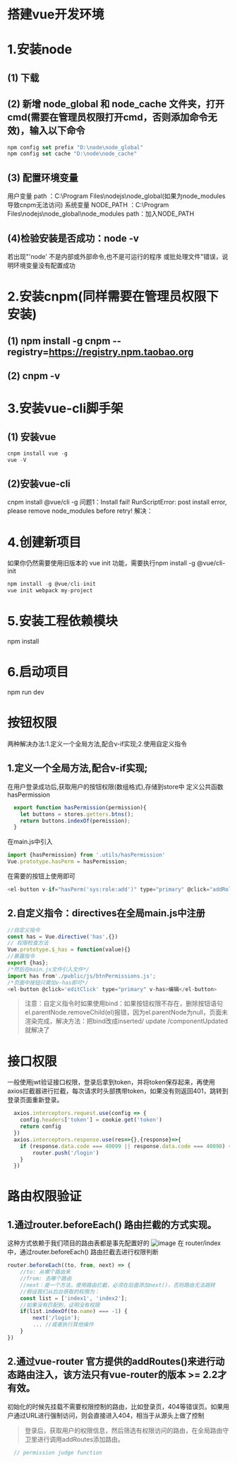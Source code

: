# 搭建vue开发环境
# 1.安装node
## (1) 下载
## (2) 新增 node_global 和 node_cache 文件夹，打开cmd(需要在管理员权限打开cmd，否则添加命令无效)，输入以下命令
  ```js
  npm config set prefix "D:\node\node_global"
  npm config set cache "D:\node\node_cache"
  ```
## (3) 配置环境变量
  用户变量 path ：C:\Program Files\nodejs\node_global(如果为node_modules导致cnpm无法访问)
  系统变量 NODE_PATH ：C:\Program Files\nodejs\node_global\node_modules
  path：加入NODE_PATH
## (4)检验安装是否成功：node -v
  若出现"'node' 不是内部或外部命令,也不是可运行的程序 或批处理文件"错误，说明环境变量没有配置成功
# 2.安装cnpm(同样需要在管理员权限下安装)
## (1) npm install -g cnpm --registry=https://registry.npm.taobao.org
## (2) cnpm -v 
# 3.安装vue-cli脚手架
## (1) 安装vue
 ```js
 cnpm install vue -g
 vue -V
  ```
## (2)安装vue-cli
  cnpm install @vue/cli -g
问题1：Install fail! RunScriptError: post install error, please remove node_modules before retry!
解决：
# 4.创建新项目
  如果你仍然需要使用旧版本的 vue init 功能，需要执行npm install -g @vue/cli-init
  ```js
  npm install -g @vue/cli-init
  vue init webpack my-project
  ```
# 5.安装工程依赖模块
  npm install
# 6.启动项目
  npm run dev
# 按钮权限
两种解决办法:1.定义一个全局方法,配合v-if实现;2.使用自定义指令
## 1.定义一个全局方法,配合v-if实现;
在用户登录成功后,获取用户的按钮权限(数组格式),存储到store中
定义公共函数hasPermission
```js
  export function hasPermission(permission){
    let buttons = stores.getters.btns();
    return buttons.indexOf(permission);
  }
```
在main.js中引入
```js
import {hasPermission} from '.utils/hasPermission'
Vue.prototype.hasPerm = hasPermission;
```
在需要的按钮上使用即可
```js
<el-button v-if="hasPerm('sys:role:add')" type="primary" @click="addRole">
```
## 2.自定义指令：directives在全局main.js中注册
```js
//自定义指令
const has = Vue.directive('has',{})
// 权限检查方法
Vue.prototype.$_has = function(value){}
//暴露指令
export {has};
/*然后在main.js文件引入文件*/
import has from'./public/js/btnPermissions.js';
/*页面中按钮只需加v-has即可*/
<el-button @click='editClick' type="primary" v-has>编辑</el-button>
```
> 注意：自定义指令时如果使用bind：如果按钮权限不存在，删除按钮语句el.parentNode.removeChild(el)报错，因为el.parentNode为null，页面未渲染完成，解决方法：把bind改成inserted/ update /componentUpdated 就解决了
# 接口权限
一般使用jwt验证接口权限，登录后拿到token，并将token保存起来，再使用axios拦截器进行拦截，每次请求时头部携带token，如果没有则返回401，跳转到登录页面重新登录。
```js
  axios.interceptors.request.use(config => {
    config.headers['token'] = cookie.get('token')
    return config
  })
  axios.interceptors.response.use(res=>{},{response}=>{
    if (response.data.code === 40099 || response.data.code === 40098) { //token过期或者错误
        router.push('/login')
    }
  })
```
# 路由权限验证
## 1.通过router.beforeEach() 路由拦截的方式实现。
这种方式依赖于我们项目的路由表都是事先配置好的
![image](https://user-images.githubusercontent.com/46916809/182597119-676651be-c6a9-44fd-9fc0-a214043783b3.png)
在 router/index 中，通过router.beforeEach() 路由拦截去进行权限判断
```js
router.beforeEach((to, from, next) => {
    //to: 从哪个路由来
    //from: 去哪个路由
    //next：是一个方法，使用路由拦截，必须在后面添加next()，否则路由无法跳转
    //假设我们从后台获取的权限为：
    const list = ['index1', 'index2'];
    //如果没有匹配到，证明没有权限
    if(list.indexOf(to.name) === -1) {
        next('/login');
        ... //或者执行其他操作
    }
})
```
## 2.通过vue-router 官方提供的addRoutes()来进行动态路由注入，该方法只有vue-router的版本 >= 2.2才有效。
初始化的时候先挂载不需要权限控制的路由，比如登录页，404等错误页。如果用户通过URL进行强制访问，则会直接进入404，相当于从源头上做了控制
> 登录后，获取用户的权限信息，然后筛选有权限访问的路由，在全局路由守卫里进行调用addRoutes添加路由。
```js
  // permission judge function
  
```
